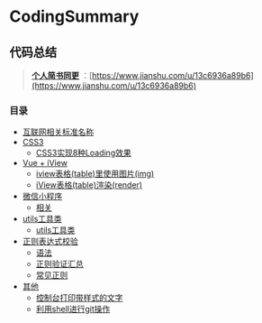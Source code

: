 # CodingSummary
## 代码总结

> __[个人简书同更](https://www.jianshu.com/u/13c6936a89b6)__
 ：[https://www.jianshu.com/u/13c6936a89b6](https://www.jianshu.com/u/13c6936a89b6)

### 目录

- [互联网相关标准名称](./allname.md)
- [CSS3](./CSS3)
    - [CSS3实现8种Loading效果](./CSS3/CSS3实现8种Loading效果.md)
- [Vue + iView](./Vue+iView)
    - [iview表格(table)里使用图片(img)](./Vue+iView/iview表格(table)里使用图片(img).md)
    - [iView表格(table)渲染(render)](./Vue+iView/iView表格(table)渲染(render).md)
- [微信小程序](./微信小程序)
    - [相关](./微信小程序/总结相关.md)
- [utils工具类](./utils)
    - [utils工具类](./utils/index.md)
- [正则表达式校验](./regexp)
    - [语法](./regexp/语法.md)
    - [正则验证汇总](./regexp/正则验证汇总.md)
    - [常见正则](./regexp/常见正则.md)
- [其他](./other)
    - [控制台打印带样式的文字](./other/控制台打印带样式的文字.md)
    - [利用shell进行git操作](./other/利用shell进行git操作.md)
